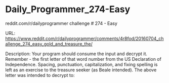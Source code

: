 # Daily_Programmer_274-Easy
reddit.com/r/dailyprogrammer challenge # 274 - Easy

URL: https://www.reddit.com/r/dailyprogrammer/comments/4r8fod/20160704_challenge_274_easy_gold_and_treasure_the/

Description:
Your program should consume the input and decrypt it. Remember - the first letter of that word number from the US Declaration of Independence. Spacing, punctuation, capitalization, and fixing spelling is left as an exercise to the treasure seeker (as Beale intended). The above letter was intended to decrypt to:
